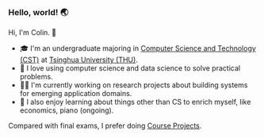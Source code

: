 ### Hello, world! 🌏

Hi, I'm Colin. 👋

- 🎓 I'm an undergraduate majoring in [Computer Science and Technology (CST)](https://www.cs.tsinghua.edu.cn/csen/) at [Tsinghua University (THU)](https://www.tsinghua.edu.cn/en/).
- 🔭 I love using computer science and data science to solve practical problems.
- 👨‍💻 I'm currently working on research projects about building systems for emerging application domains.
- 🌱 I also enjoy learning about things other than CS to enrich myself, like economics, piano (ongoing).

Compared with final exams, I prefer doing [Course Projects](https://github.com/Co1lin/Co1lin/blob/main/Course%20Projects.md).

<!--
**Co1lin/Co1lin** is a ✨ _special_ ✨ repository because its `README.md` (this file) appears on your GitHub profile.

Here are some ideas to get you started:

- 🔭 I’m currently working on ...
- 🌱 I’m currently learning ...
- 👯 I’m looking to collaborate on ...
- 🤔 I’m looking for help with ...
- 💬 Ask me about ...
- 📫 How to reach me: ...
- 😄 Pronouns: ...
- ⚡ Fun fact: ...
-->

